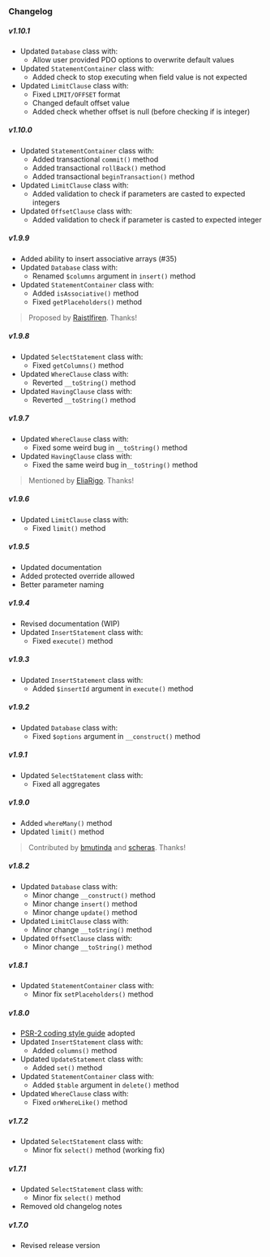 ### Changelog

##### v1.10.1
+ Updated `Database` class with:
  - Allow user provided PDO options to overwrite default values
+ Updated `StatementContainer` class with:
  - Added check to stop executing when field value is not expected
+ Updated `LimitClause` class with:
  - Fixed `LIMIT/OFFSET` format
  - Changed default offset value
  - Added check whether offset is null (before checking if is integer)

##### v1.10.0
+ Updated `StatementContainer` class with:
  - Added transactional `commit()` method
  - Added transactional `rollBack()` method
  - Added transactional `beginTransaction()` method
+ Updated `LimitClause` class with:
  - Added validation to check if parameters are casted to expected integers
+ Updated `OffsetClause` class with:
  - Added validation to check if parameter is casted to expected integer

##### v1.9.9
+ Added ability to insert associative arrays (#35)
+ Updated `Database` class with:
  - Renamed `$columns` argument in `insert()` method
+ Updated `StatementContainer` class with:
  - Added `isAssociative()` method
  - Fixed `getPlaceholders()` method

> Proposed by [Raistlfiren](https://github.com/Raistlfiren). Thanks!

##### v1.9.8
+ Updated `SelectStatement` class with:
  - Fixed `getColumns()` method
+ Updated `WhereClause` class with:
  - Reverted `__toString()` method
+ Updated `HavingClause` class with:
  - Reverted `__toString()` method

##### v1.9.7
+ Updated `WhereClause` class with:
  - Fixed some weird bug in `__toString()` method
+ Updated `HavingClause` class with:
  - Fixed the same weird bug in`__toString()` method

> Mentioned by [EliaRigo](https://github.com/EliaRigo). Thanks!

##### v1.9.6
+ Updated `LimitClause` class with:
  - Fixed `limit()` method

##### v1.9.5
+ Updated documentation
+ Added protected override allowed
+ Better parameter naming

##### v1.9.4
+ Revised documentation (WIP)
+ Updated `InsertStatement` class with:
  - Fixed `execute()` method

##### v1.9.3
+ Updated `InsertStatement` class with:
  - Added `$insertId` argument in `execute()` method

##### v1.9.2
+ Updated `Database` class with:
  - Fixed `$options` argument in `__construct()` method

##### v1.9.1
+ Updated `SelectStatement` class with:
  - Fixed all aggregates

##### v1.9.0
+ Added `whereMany()` method
+ Updated `limit()` method

> Contributed by [bmutinda](https://github.com/bmutinda) and [scheras](https://github.com/scheras). Thanks!

##### v1.8.2
+ Updated `Database` class with:
  - Minor change `__construct()` method
  - Minor change `insert()` method
  - Minor change `update()` method
+ Updated `LimitClause` class with:
  - Minor change `__toString()` method
+ Updated `OffsetClause` class with:
  - Minor change `__toString()` method

##### v1.8.1
+ Updated `StatementContainer` class with:
  - Minor fix `setPlaceholders()` method

##### v1.8.0
+ [PSR-2 coding style guide](http://www.php-fig.org/psr/psr-2/) adopted
+ Updated `InsertStatement` class with:
  - Added `columns()` method
+ Updated `UpdateStatement` class with:
  - Added `set()` method
+ Updated `StatementContainer` class with:
  - Added `$table` argument in `delete()` method
+ Updated `WhereClause` class with:
  - Fixed `orWhereLike()` method

##### v1.7.2
+ Updated `SelectStatement` class with:
  - Minor fix `select()` method (working fix)

##### v1.7.1
+ Updated `SelectStatement` class with:
  - Minor fix `select()` method
+ Removed old changelog notes

##### v1.7.0
+ Revised release version
